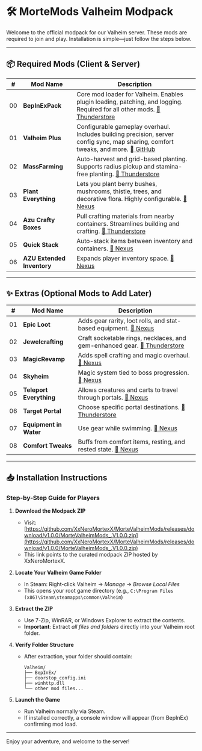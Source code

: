 
# 🛠️ MorteMods Valheim Modpack

Welcome to the official modpack for our Valheim server. These mods are required to join and play. Installation is simple—just follow the steps below.

---

## 📦 Required Mods (Client & Server)

| **#** | **Mod Name** | **Description** |
|----|--------------|-------------------------------|
| 00 | **BepInExPack** | Core mod loader for Valheim. Enables plugin loading, patching, and logging. Required for all other mods. [🔗 Thunderstore](https://thunderstore.io/c/valheim/p/denikson/BepInExPack_Valheim/) |
| 01 | **Valheim Plus** | Configurable gameplay overhaul. Includes building precision, server config sync, map sharing, comfort tweaks, and more. [🔗 GitHub](https://github.com/valheimPlus/ValheimPlus) |
| 02 | **MassFarming** | Auto-harvest and grid-based planting. Supports radius pickup and stamina-free planting. [🔗 Thunderstore](https://thunderstore.io/c/valheim/p/k942/MassFarming/) |
| 03 | **Plant Everything** | Lets you plant berry bushes, mushrooms, thistle, trees, and decorative flora. Highly configurable. [🔗 Nexus](https://www.nexusmods.com/valheim/mods/1042) |
| 04 | **Azu Crafty Boxes** | Pull crafting materials from nearby containers. Streamlines building and crafting. [🔗 Thunderstore](https://thunderstore.io/c/valheim/p/Azumatt/AzuCraftyBoxes/) |
| 05 | **Quick Stack** | Auto-stack items between inventory and containers. [🔗 Nexus](https://www.nexusmods.com/valheim/mods/2094) |
| 06 | **AZU Extended Inventory** | Expands player inventory space. [🔗 Nexus](https://www.nexusmods.com/valheim/mods/1356) |

---

## ✨ Extras (Optional Mods to Add Later)

| **#** | **Mod Name** | **Description** |
|----|--------------|-------------------------------|
| 01 | **Epic Loot** | Adds gear rarity, loot rolls, and stat-based equipment. [🔗 Nexus](https://www.nexusmods.com/valheim/mods/387) |
| 02 | **Jewelcrafting** | Craft socketable rings, necklaces, and gem-enhanced gear. [🔗 Thunderstore](https://thunderstore.io/c/valheim/p/Smoothbrain/Jewelcrafting/) |
| 03 | **MagicRevamp** | Adds spell crafting and magic overhaul. [🔗 Nexus](https://www.nexusmods.com/valheim/mods/2743) |
| 04 | **Skyheim** | Magic system tied to boss progression. [🔗 Nexus](https://www.nexusmods.com/valheim/mods/916) |
| 05 | **Teleport Everything** | Allows creatures and carts to travel through portals. [🔗 Nexus](https://www.nexusmods.com/valheim/mods/1806) |
| 06 | **Target Portal** | Choose specific portal destinations. [🔗 Thunderstore](https://thunderstore.io/c/valheim/p/Smoothbrain/TargetPortal/) |
| 07 | **Equipment in Water** | Use gear while swimming. [🔗 Nexus](https://www.nexusmods.com/valheim/mods/121) |
| 08 | **Comfort Tweaks** | Buffs from comfort items, resting, and rested state. [🔗 Nexus](https://www.nexusmods.com/valheim/mods/427) |

---

## 📥 Installation Instructions

### Step-by-Step Guide for Players

1. **Download the Modpack ZIP**
   - Visit: [https://github.com/XxNeroMortexX/MorteValheimMods/releases/download/v1.0.0/MorteValheimMods_.V1.0.0.zip](https://github.com/XxNeroMortexX/MorteValheimMods/releases/download/v1.0.0/MorteValheimMods_.V1.0.0.zip)
   - This link points to the curated modpack ZIP hosted by XxNeroMortexX.

2. **Locate Your Valheim Game Folder**
   - In Steam: Right-click Valheim → *Manage* → *Browse Local Files*
   - This opens your root game directory (e.g., `C:\Program Files (x86)\Steam\steamapps\common\Valheim`)

3. **Extract the ZIP**
   - Use 7-Zip, WinRAR, or Windows Explorer to extract the contents.
   - **Important**: Extract *all files and folders* directly into your Valheim root folder.

4. **Verify Folder Structure**
   - After extraction, your folder should contain:
     ```
     Valheim/
     ├── BepInEx/
     ├── doorstop_config.ini
     ├── winhttp.dll
     └── other mod files...
     ```

5. **Launch the Game**
   - Run Valheim normally via Steam.
   - If installed correctly, a console window will appear (from BepInEx) confirming mod load.

---

Enjoy your adventure, and welcome to the server!